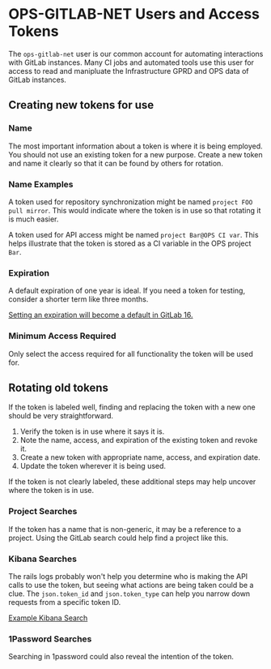 # OPS-GITLAB-NET Users and Access Tokens

The `ops-gitlab-net` user is our common account for automating interactions
with GitLab instances. Many CI jobs and automated tools use this user for
access to read and manipluate the Infrastructure GPRD and OPS data of GitLab
instances.

## Creating new tokens for use

### Name

The most important information about a token is where it is being employed.
You should not use an existing token for a new purpose. Create a new token
and name it clearly so that it can be found by others for rotation.

### Name Examples

A token used for repository synchronization might be named
`project FOO pull mirror`. This would indicate where the token is in use
so that rotating it is much easier.

A token used for API access might be named `project Bar@OPS CI var`.
This helps illustrate that the token is stored as a CI variable in the OPS
project `Bar`.

### Expiration

A default expiration of one year is ideal. If you need a token for testing,
consider a shorter term like three months.

[Setting an expiration will become a default in GitLab 16.](https://docs.gitlab.com/ee/user/profile/personal_access_tokens.html)

### Minimum Access Required

Only select the access required for all functionality the token will be
used for.

## Rotating old tokens

If the token is labeled well, finding and replacing the token with a new one
should be very straightforward.

1. Verify the token is in use where it says it is.
2. Note the name, access, and expiration of the existing token and revoke it.
3. Create a new token with appropriate name, access, and expiration date.
4. Update the token wherever it is being used.

If the token is not clearly labeled, these additional steps may help uncover
where the token is in use.

### Project Searches

If the token has a name that is non-generic, it may be a reference to a
project. Using the GitLab search could help find a project like this.

### Kibana Searches

The rails logs probably won't help you determine who is making the API calls
to use the token, but seeing what actions are being taken could be a clue.
The `json.token_id` and `json.token_type` can help you narrow down requests
from a specific token ID.

[Example Kibana Search](https://log.gprd.gitlab.net/goto/19e296e0-3851-11ed-b86b-d963a1a6788e)

### 1Password Searches

Searching in 1password could also reveal the intention of the token.
